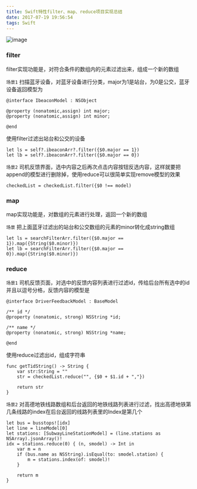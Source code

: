 ```yaml
---
title: Swift特性filter、map、reduce项目实现总结
date: 2017-07-19 19:56:54
tags: Swift
---
```


![image](http://upload-images.jianshu.io/upload_images/301129-38444aaf5a34490d.png?imageMogr2/auto-orient/strip%7CimageView2/2/w/1240)

### filter
filter实现功能是，对符合条件的数组内的元素过滤出来，组成一个新的数组

`场景1`
扫描蓝牙设备，对蓝牙设备进行分类，major为1是站台，为0是公交，蓝牙设备返回模型为

	@interface IbeaconModel : NSObject

	@property (nonatomic,assign) int major;
	@property (nonatomic,assign) int minor;

	@end

使用filter过滤出站台和公交的设备

	let ls = self?.ibeaconArr?.filter({$0.major == 1})
	let lb = self?.ibeaconArr?.filter({$0.major == 0})

`场景2`
司机反馈界面，选中内容之后再次点击内容按钮反选内容，这样就要把append的模型进行删除掉，使用reduce可以很简单实现remove模型的效果

	checkedList = checkedList.filter({$0 !== model)

### map
map实现功能是，对数组的元素进行处理，返回一个新的数组

`场景`
把上面蓝牙过滤出的站台和公交数组的元素的minor转化成string数组

	let ls = searchFilterArr.filter({$0.major == 1}).map({String($0.minor)})
	let lb = searchFilterArr.filter({$0.major == 0}).map({String($0.minor)})

### reduce
`场景1`
司机反馈页面，对选中的反馈内容列表进行过滤id，传给后台所有选中的id并且以逗号分格，反馈内容的模型是

	@interface DriverFeedbackModel : BaseModel

	/** id */
	@property (nonatomic, strong) NSString *id;

	/** name */
	@property (nonatomic, strong) NSString *name;

	@end

使用reduce过滤出id，组成字符串

    func getTidString() -> String {
        var str:String = ""
        str = checkedList.reduce("", {$0 + $1.id + ","})
        
        return str
    }

`场景2`
对高德地铁线路数组和后台返回的地铁线路列表进行过滤，找出高德地铁第几条线路的index在后台返回的线路列表里的Index是第几个

	let bus = busstops![idx]
	let line = lineModel[0]
	let stations: [SubwayLineStationModel] = (line.stations as NSArray).jsonArray()!
	idx = stations.reduce(0) { (n, smodel) -> Int in
	    var m = n
	    if (bus.name as NSString).isEqual(to: smodel.station) {
	        m = stations.index(of: smodel)!
	    }
	    
	    return m
	}